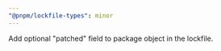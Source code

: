 ```yaml
---
"@pnpm/lockfile-types": minor
---
```


Add optional "patched" field to package object in the lockfile.
